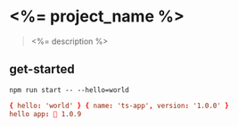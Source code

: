 # <%= project_name %>
> <%= description %>

## get-started
```shell
npm run start -- --hello=world
```

```conf
{ hello: 'world' } { name: 'ts-app', version: '1.0.0' }
hello app: 🥬 1.0.9
```
